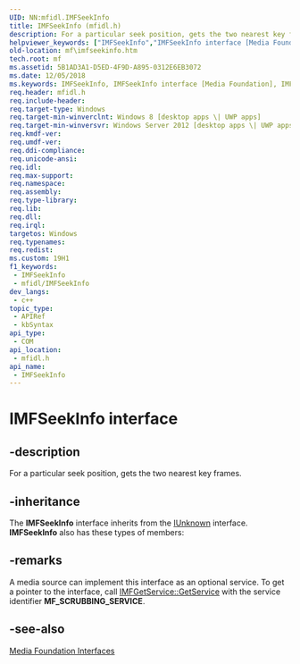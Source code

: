 ```yaml
---
UID: NN:mfidl.IMFSeekInfo
title: IMFSeekInfo (mfidl.h)
description: For a particular seek position, gets the two nearest key frames.
helpviewer_keywords: ["IMFSeekInfo","IMFSeekInfo interface [Media Foundation]","IMFSeekInfo interface [Media Foundation]","described","mf.imfseekinfo","mfidl/IMFSeekInfo"]
old-location: mf\imfseekinfo.htm
tech.root: mf
ms.assetid: 5B1AD3A1-D5ED-4F9D-A895-0312E6EB3072
ms.date: 12/05/2018
ms.keywords: IMFSeekInfo, IMFSeekInfo interface [Media Foundation], IMFSeekInfo interface [Media Foundation],described, mf.imfseekinfo, mfidl/IMFSeekInfo
req.header: mfidl.h
req.include-header: 
req.target-type: Windows
req.target-min-winverclnt: Windows 8 [desktop apps \| UWP apps]
req.target-min-winversvr: Windows Server 2012 [desktop apps \| UWP apps]
req.kmdf-ver: 
req.umdf-ver: 
req.ddi-compliance: 
req.unicode-ansi: 
req.idl: 
req.max-support: 
req.namespace: 
req.assembly: 
req.type-library: 
req.lib: 
req.dll: 
req.irql: 
targetos: Windows
req.typenames: 
req.redist: 
ms.custom: 19H1
f1_keywords:
 - IMFSeekInfo
 - mfidl/IMFSeekInfo
dev_langs:
 - c++
topic_type:
 - APIRef
 - kbSyntax
api_type:
 - COM
api_location:
 - mfidl.h
api_name:
 - IMFSeekInfo
---
```


# IMFSeekInfo interface


## -description

For a particular seek position, gets the two nearest key frames.

## -inheritance

The <b>IMFSeekInfo</b> interface inherits from the <a href="/windows/desktop/api/unknwn/nn-unknwn-iunknown">IUnknown</a> interface. <b>IMFSeekInfo</b> also has these types of members:

## -remarks

A media source can implement this interface as an optional service. To get a pointer to the interface, call <a href="/windows/desktop/api/mfidl/nf-mfidl-mfgetservice">IMFGetService::GetService</a> with the service identifier <b>MF_SCRUBBING_SERVICE</b>.

## -see-also

<a href="/windows/desktop/medfound/media-foundation-interfaces">Media Foundation Interfaces</a>
